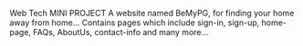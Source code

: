 Web Tech MINI PROJECT A website named BeMyPG, for finding your home away from home... Contains pages which include sign-in, sign-up, home-page, FAQs, AboutUs, contact-info and many more...
